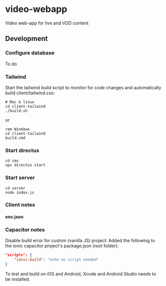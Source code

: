 # video-webapp
Video web-app for live and VOD content


## Development
### Configure database
To do

### Tailwind
Start the tailwind build script to monitor for code changes and automatically build client/tailwind.css:
```shell
# Mac & linux
cd client-tailwind
./build.sh
```
or
```batch
rem Windows
cd client-tailwind
build.cmd
```

### Start directus
```shell
cd cms
npx directus start
```

### Start server
```shell
cd server
node index.js
```

### Client notes
#### env.json


### Capacitor notes
Disable build error for custom (vanilla JS) project: Added the following to the ionic capacitor project's package.json (root folder):
```json
"scripts": {
    "ionic:build": "echo no script needed"
}
```

To test and build on iOS and Android, Xcode and Android Studio needs to be installed.